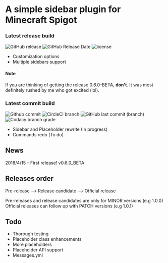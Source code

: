 # A simple sidebar plugin for Minecraft Spigot
### Latest release build
![GitHub release](https://img.shields.io/github/release/flintintoe/SimpleSidebar.svg?style=for-the-badge&label=Release)
![GitHub Release Date](https://img.shields.io/github/release-date/flintintoe/SimpleSidebar.svg?style=flat-square&label=Last%20release)
![license](https://img.shields.io/github/license/flintintoe/SimpleSidebar.svg?style=flat-square&label=License)

- Customization options
- Multiple sidebars support
#### Note
If you are thinking of getting the release 0.6.0-BETA, **don't**. It was most definitely rushed by me who got excited (lol).

### Latest commit build
![Github commit](https://img.shields.io/badge/Commit-0.7.0s__pre-orange.svg?style=for-the-badge&label=Build)
![CircleCI branch](https://img.shields.io/circleci/project/github/flintintoe/SimpleSidebar/master.svg?style=flat-square&label=CircleCI)  ![GitHub last commit (branch)](https://img.shields.io/github/last-commit/flintintoe/SimpleSidebar/master.svg?style=flat-square&label=Last%20commit)
![Codacy branch grade](https://img.shields.io/codacy/grade/ad2a5c3320dd43cbad38ba13a85f8a66/master.svg?style=flat-square&label=Codacy%20grade)

- Sidebar and Placeholder rewrite (In progress)
- Commands redo (To do)

## News

2018/4/15 - First release! v0.6.0_BETA

## Releases order

Pre-release --> Release candidate --> Official release

Pre-releases and release candidates are only for MINOR versions (e.g 1.0.0)
Official releases can follow up with PATCH versions (e.g 1.0.1)

## Todo
- Thorough testing
- Placeholder class enhancements
- More placeholders
- Placeholder API support
- Messages.yml

